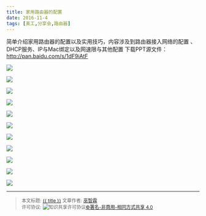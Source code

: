 ```yaml
---
title: 家用路由器的配置
date: 2016-11-4
tags: [美工,分享会,路由器]
---
```


简单介绍家用路由器的配置以及实用技巧，内容涉及到路由器接入网络的配置 、DHCP服务、IP与Mac绑定以及网速限与其他配置
下载PPT源文件：http://pan.baidu.com/s/1dF9iAtF

<!--more-->


![](http://ww3.sinaimg.cn/mw690/006rmJyDjw1f9g2qkghhpj30qo0k03zg.jpg)

![](http://ww4.sinaimg.cn/mw690/006rmJyDjw1f9g2qm1opjj30qo0k0q4d.jpg)

![](http://ww2.sinaimg.cn/mw690/006rmJyDjw1f9g2qmh5jgj30qo0k03zu.jpg)

![](http://ww1.sinaimg.cn/mw690/006rmJyDjw1f9g2qn5zfoj30qo0k03zk.jpg)

![](http://ww1.sinaimg.cn/mw690/006rmJyDjw1f9g2qnmvj3j30qo0k0wfn.jpg)

![](http://ww2.sinaimg.cn/mw690/006rmJyDjw1f9g2qo6kjgj30qo0k0q4e.jpg)

![](http://ww1.sinaimg.cn/mw690/006rmJyDjw1f9g2qoop8qj30qo0k0q4r.jpg)

![](http://ww1.sinaimg.cn/mw690/006rmJyDjw1f9g2qp3ixsj30qo0k0myh.jpg)

![](http://ww1.sinaimg.cn/mw690/006rmJyDjw1f9g2qpkwx1j30qo0k0t9x.jpg)

![](http://ww2.sinaimg.cn/mw690/006rmJyDjw1f9g2qq1cz7j30qo0k0gn0.jpg)

![](http://ww4.sinaimg.cn/mw690/006rmJyDjw1f9g2qqgkwnj30qo0k0q4l.jpg)






------

> <span style="font-size:12px">本文标题: <a href="{{ permalink }}">{{ title }}</a>
> 文章作者: <a href="http://itxiehui.github.io/">巫智霖</a>  
> 许可协议: <img alt="知识共享许可协议" style="border-width:0" src="https://i.creativecommons.org/l/by-nc-sa/4.0/80x15.png" /><a rel="license" href="http://creativecommons.org/licenses/by-nc-sa/4.0/">©署名-非商用-相同方式共享 4.0</a></span>


